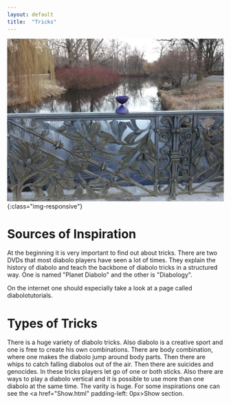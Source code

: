 ```yaml
---
layout: default
title:  "Tricks"
---
```


![cats and cucumbers](/images/diabolo3.jpg){:class="img-responsive"}

# Sources of Inspiration

At the beginning it is very important to find out about tricks.
There are two DVDs that most diabolo players have seen a lot of times. They explain the history of diabolo and teach the backbone of diabolo tricks in a structured way. One is named "Planet Diabolo" and the other is "Diabology".

On the internet one should especially take a look at a page called diabolotutorials.


# Types of Tricks

There is a huge variety of diabolo tricks. Also diabolo is a creative sport and one is free to create his own combinations.
There are body combination, where one makes the diabolo jump around body parts.
Then there are whips to catch falling diabolos out of the air. Then there are suicides and genocides. In these tricks players let go of one or both sticks.
Also there are ways to play a diabolo vertical and it is possible to use more than one diabolo at the same time. The varity is huge.
For some inspirations one can see the <a href="Show.html" padding-left: 0px>Show</a> section.

